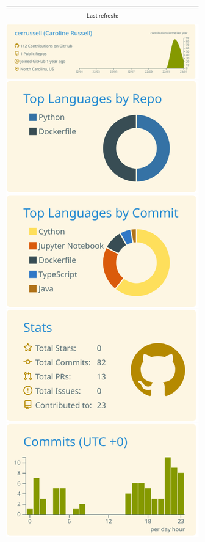 <!--GITHUB_ACTIVITY:{"rows": 5}-->

---

<p align="center">
  Last refresh: 
  <b><!--TIMESTAMP--></b>
</p>

<!--GITHUB_REPOS:{"rows": 4, "raw": true}-->


[![](https://raw.githubusercontent.com/cerrussell/cerrussell/master/profile-summary-card-output/solarized/0-profile-details.svg)](https://github.com/vn7n24fzkq/github-profile-summary-cards)
[![](https://raw.githubusercontent.com/cerrussell/cerrussell/master/profile-summary-card-output/solarized/1-repos-per-language.svg)](https://github.com/vn7n24fzkq/github-profile-summary-cards) [![](https://raw.githubusercontent.com/cerrussell/cerrussell/master/profile-summary-card-output/solarized/2-most-commit-language.svg)](https://github.com/vn7n24fzkq/github-profile-summary-cards)
[![](https://raw.githubusercontent.com/cerrussell/cerrussell/master/profile-summary-card-output/solarized/3-stats.svg)](https://github.com/vn7n24fzkq/github-profile-summary-cards) [![](https://raw.githubusercontent.com/cerrussell/cerrussell/master/profile-summary-card-output/solarized/4-productive-time.svg)](https://github.com/vn7n24fzkq/github-profile-summary-cards)
